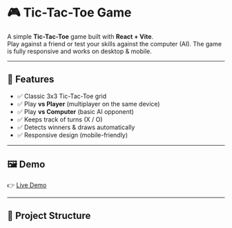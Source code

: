 # 🎮 Tic-Tac-Toe Game

A simple **Tic-Tac-Toe** game built with **React + Vite**.  
Play against a friend or test your skills against the computer (AI). The game is fully responsive and works on desktop & mobile.

---

## 🚀 Features
- ✅ Classic 3x3 Tic-Tac-Toe grid  
- ✅ Play **vs Player** (multiplayer on the same device)  
- ✅ Play **vs Computer** (basic AI opponent)  
- ✅ Keeps track of turns (X / O)  
- ✅ Detects winners & draws automatically  
- ✅ Responsive design (mobile-friendly)  

---

## 🖼️ Demo
👉 [Live Demo](https://your-deployed-link.com)  

---

## 📂 Project Structure
